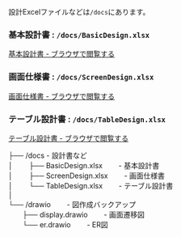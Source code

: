 設計Excelファイルなどは`/docs`にあります。  
### 基本設計書 : `/docs/BasicDesign.xlsx`
[基本設計書 - ブラウザで閲覧する](https://docs.google.com/spreadsheets/d/1PYcpNwC8GMw9iYf5Zy8fuBNodi4LGxa5LJJ07L4lmIQ/edit?usp=drive_link)
### 画面仕様書 : `/docs/ScreenDesign.xlsx`
[画面仕様書 - ブラウザで閲覧する](https://docs.google.com/spreadsheets/d/1SAOyUtI7zFvJ6qnsg7l_n8SwbdyYAgAduBrj8LNxmYw/edit?usp=drive_link)
### テーブル設計書 : `/docs/TableDesign.xlsx`
[テーブル設計書 - ブラウザで閲覧する](https://docs.google.com/spreadsheets/d/14bZGAYBpqBrf2632GxU1BIOzw0emZvEC_7QBHCDKOBo/edit?usp=drive_link)


├── /docs - 設計書など  
│   　　├── BasicDesign.xlsx   　　- 基本設計書  
│   　　├── ScreenDesign.xlsx   　　- 画面仕様書  
│   　　└── TableDesign.xlsx   　　- テーブル設計書  
│  
└── /drawio   　　- 図作成バックアップ  
   　　├── display.drawio   　　- 画面遷移図  
   　　└── er.drawio   　　- ER図  

